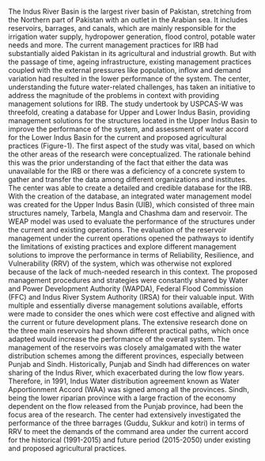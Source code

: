 The Indus River Basin is the largest river basin of Pakistan, stretching from the Northern part of Pakistan with an outlet in the Arabian sea. It includes reservoirs, barrages, and canals, which are mainly responsible for the irrigation water supply, hydropower generation, flood control, potable water needs and more. The current management practices for IRB had substantially aided Pakistan in its agricultural and industrial growth. But with the passage of time, ageing infrastructure, existing management practices coupled with the external pressures like population, inflow and demand variation had resulted in the lower performance of the system. The center, understanding the future water-related challenges, has taken an initiative to address the magnitude of the problems in context with providing management solutions for IRB.
The study undertook by USPCAS-W was threefold, creating a database for Upper and Lower Indus Basin, providing management solutions for the structures located in the Upper Indus Basin to improve the performance of the system, and assessment of water accord for the Lower Indus Basin for the current and proposed agricultural practices (Figure-1). The first aspect of the study was vital, based on which the other areas of the research were conceptualized. The rationale behind this was the prior understanding of the fact that either the data was unavailable for the IRB or there was a deficiency of a concrete system to gather and transfer the data among different organizations and institutes. The center was able to create a detailed and credible database for the IRB. With the creation of the database, an integrated water management model was created for the Upper Indus Basin (UIB), which consisted of three main structures namely, Tarbela, Mangla and Chashma dam and reservoir. The WEAP model was used to evaluate the performance of the structures under the current and existing operations. The evaluation of the reservoir management under the current operations opened the pathways to identify the limitations of existing practices and explore different management solutions to improve the performance in terms of Reliability, Resilience, and Vulnerability (RRV) of the system, which was otherwise not explored because of the lack of much-needed research in this context. The proposed management procedures and strategies were constantly shared by Water and Power Development Authority (WAPDA), Federal Flood Commission (FFC) and Indus River System Authority (IRSA) for their valuable input. With multiple and essentially diverse management solutions available, efforts were made to consider the ones which were cost effective and aligned with the current or future development plans. The extensive research done on the three main reservoirs had shown different practical paths, which once adapted would increase the performance of the overall system. The management of the reservoirs was closely amalgamated with the water distribution schemes among the different provinces, especially between Punjab and Sindh. Historically, Punjab and Sindh had differences on water sharing of the Indus River, which exacerbated during the low flow years. Therefore, in 1991, Indus Water distribution agreement known as Water Apportionment Accord (WAA) was signed among all the provinces. Sindh, being the lower riparian province with a large fraction of the economy dependent on the flow released from the Punjab province, had been the focus area of the research. The center had extensively investigated the performance of the three barrages (Guddu, Sukkur and kotri) in terms of RRV to meet the demands of the command area under the current accord for the historical (1991-2015) and future period (2015-2050) under existing and proposed agricultural practices. 


 
  
   
  
  
   
   
  
 
 
